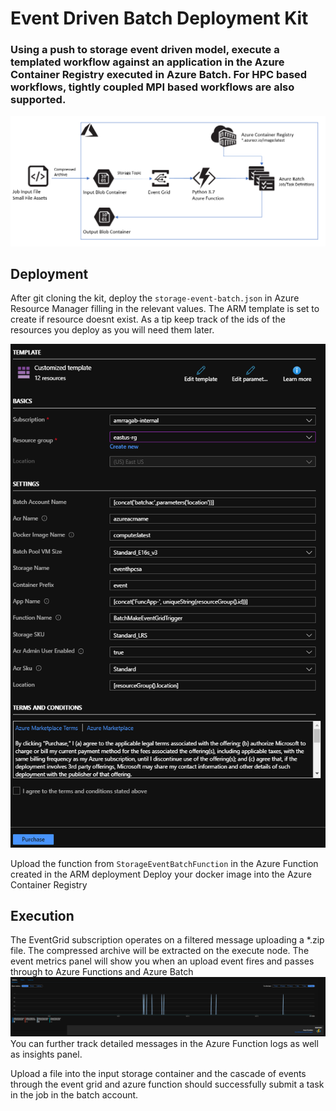 # Event Driven Batch Deployment Kit
### Using a push to storage event driven model, execute a templated workflow against an application in the Azure Container Registry executed in Azure Batch. For HPC based workflows, tightly coupled MPI based workflows are also supported. 

![Alt text](imgs/arch.png?raw=true "Event Driven Kit Arch")

## Deployment
After git cloning the kit, deploy the `storage-event-batch.json` in Azure Resource Manager filling in the relevant values. The ARM template is set to create if resource doesnt exist. As a tip keep track of the ids of the resources you deploy as you will need them later.

![Alt text](imgs/template.png?raw=true "ARM Template")

Upload the function from `StorageEventBatchFunction` in the Azure Function created in the ARM deployment
Deploy your docker image into the Azure Container Registry

## Execution
The EventGrid subscription operates on a filtered message uploading a *.zip file. The compressed archive will be extracted on the execute node. The event metrics panel will show you when an upload event fires and passes through to Azure Functions and Azure Batch
![Alt text](imgs/egs.png?raw=true "EventGrid Subscription Example")
You can further track detailed messages in the Azure Function logs as well as insights panel.

Upload a file into the input storage container and the cascade of events through the event grid and azure function should successfully submit a task in the job in the batch account.